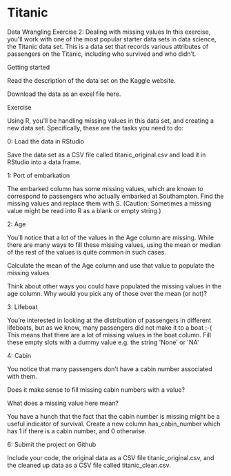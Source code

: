 # Titanic

Data Wrangling Exercise 2: Dealing with missing values
In this exercise, you'll work with one of the most popular starter data sets in data science, the Titanic data set. This is a data set that records various attributes of passengers on the Titanic, including who survived and who didn’t.

Getting started

Read the description of the data set on the Kaggle website.

Download the data as an excel file here.

Exercise

Using R, you’ll be handling missing values in this data set, and creating a new data set. Specifically, these are the tasks you need to do:

0: Load the data in RStudio

Save the data set as a CSV file called titanic_original.csv and load it in RStudio into a data frame.

1: Port of embarkation

The embarked column has some missing values, which are known to correspond to passengers who actually embarked at Southampton. Find the missing values and replace them with S. (Caution: Sometimes a missing value might be read into R as a blank or empty string.)

2: Age

You’ll notice that a lot of the values in the Age column are missing. While there are many ways to fill these missing values, using the mean or median of the rest of the values is quite common in such cases.

Calculate the mean of the Age column and use that value to populate the missing values

Think about other ways you could have populated the missing values in the age column. Why would you pick any of those over the mean (or not)?

3: Lifeboat

You’re interested in looking at the distribution of passengers in different lifeboats, but as we know, many passengers did not make it to a boat :-( This means that there are a lot of missing values in the boat column. Fill these empty slots with a dummy value e.g. the string 'None' or 'NA'

4: Cabin

You notice that many passengers don’t have a cabin number associated with them.

Does it make sense to fill missing cabin numbers with a value?

What does a missing value here mean?

You have a hunch that the fact that the cabin number is missing might be a useful indicator of survival. Create a new column has_cabin_number which has 1 if there is a cabin number, and 0 otherwise.

6: Submit the project on Github

Include your code, the original data as a CSV file titanic_original.csv, and the cleaned up data as a CSV file called titanic_clean.csv.
